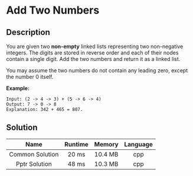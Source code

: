 
# Add Two Numbers

## Description

You are given two **non-empty** linked lists representing two non-negative integers. The digits are stored in reverse order and each of their nodes contain a single digit. Add the two numbers and return it as a linked list.

You may assume the two numbers do not contain any leading zero, except the number 0 itself.


**Example:**
```
Input: (2 -> 4 -> 3) + (5 -> 6 -> 4)
Output: 7 -> 0 -> 8
Explanation: 342 + 465 = 807.
```

## Solution
| Name          | Runtime           | Memory  |  Language |
| :-----------: |:-------------:    | :-----: | :-------: |
| Common Solution    | 20 ms            | 10.4 MB  |    cpp    |
| Pptr Solution      | 48 ms            | 10.3 MB  |    cpp    |
